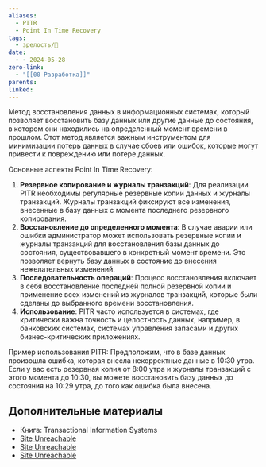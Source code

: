 ```yaml
---
aliases:
  - PITR
  - Point In Time Recovery
tags:
  - зрелость/🌱
date:
  - - 2024-05-28
zero-link:
  - "[[00 Разработка]]"
parents: 
linked:
---
```

Метод восстановления данных в информационных системах, который позволяет восстановить базу данных или другие данные до состояния, в котором они находились на определенный момент времени в прошлом. Этот метод является важным инструментом для минимизации потерь данных в случае сбоев или ошибок, которые могут привести к повреждению или потере данных.

Основные аспекты Point In Time Recovery:
1. **Резервное копирование и журналы транзакций**: Для реализации PITR необходимы регулярные резервные копии данных и журналы транзакций. Журналы транзакций фиксируют все изменения, внесенные в базу данных с момента последнего резервного копирования.
2. **Восстановление до определенного момента**: В случае аварии или ошибки администратор может использовать резервные копии и журналы транзакций для восстановления базы данных до состояния, существовавшего в конкретный момент времени. Это позволяет вернуть базу данных в состояние до внесения нежелательных изменений.
3. **Последовательность операций**: Процесс восстановления включает в себя восстановление последней полной резервной копии и применение всех изменений из журналов транзакций, которые были сделаны до выбранного времени восстановления.
4. **Использование**: PITR часто используется в системах, где критически важна точность и целостность данных, например, в банковских системах, системах управления запасами и других бизнес-критических приложениях.

Пример использования PITR:
Предположим, что в базе данных произошла ошибка, которая внесла некорректные данные в 10:30 утра. Если у вас есть резервная копия от 8:00 утра и журналы транзакций с этого момента до 10:30, вы можете восстановить базу данных до состояния на 10:29 утра, до того как ошибка была внесена.

## Дополнительные материалы
- Книга: Transactional Information Systems
- [Site Unreachable](http://www.pgcon.org/2012/schedule/track/Hacking/408.en.html)
- [Site Unreachable](http://www.amazon.com/Transactional-Information-Systems-Algorithms-Concurrency/dp/1558605088)
- [Site Unreachable](http://en.wikipedia.org/wiki/Algorithms_for_Recovery_and_Isolation_Exploiting_Semantics)
